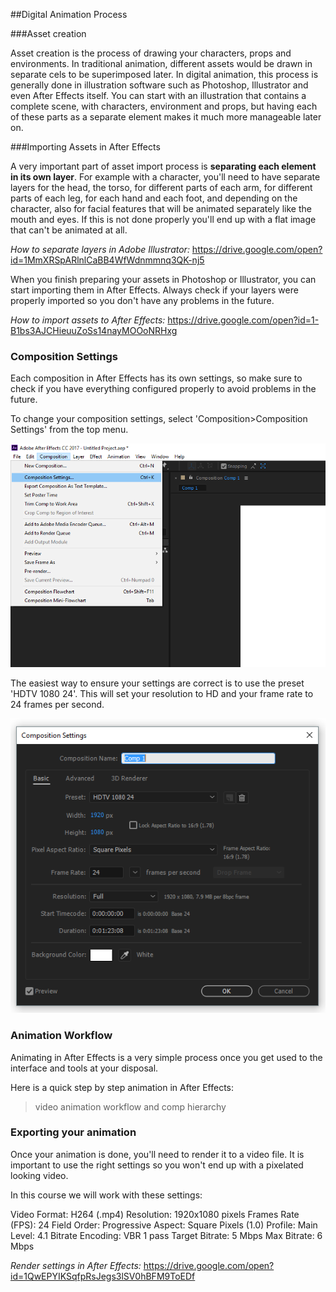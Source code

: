 ##Digital Animation Process

###Asset creation

Asset creation is the process of drawing your characters, props and environments. In traditional animation, different assets would be drawn in separate cels to be superimposed later. In digital animation, this process is generally done in illustration software such as Photoshop, Illustrator and even After Effects itself. You can start with an illustration that contains a complete scene, with characters, environment and props, but having each of these parts as a separate element makes it much more manageable later on.

###Importing Assets in After Effects

A very important part of asset import process is **separating each element in its own layer**. For example with a character, you'll need to have separate layers for the head, the torso, for different parts of each arm, for different parts of each leg, for each hand and each foot, and depending on the character, also for facial features that will be animated separately like the mouth and eyes. If this is not done properly you'll end up with a flat image that can't be animated at all.

_How to separate layers in Adobe Illustrator:_
https://drive.google.com/open?id=1MmXRSpARlnlCaBB4WfWdnmmnq3QK-nj5

When you finish preparing your assets in Photoshop or Illustrator, you can start importing them in After Effects. Always check if your layers were properly imported so you don't have any problems in the future.

_How to import assets to After Effects:_
https://drive.google.com/open?id=1-B1bs3AJCHieuuZoSs14nayMOOoNRHxg

### Composition Settings

Each composition in After Effects has its own settings, so make sure to check if you have everything configured properly to avoid problems in the future.

To change your composition settings, select 'Composition>Composition Settings' from the top menu.

![](/assets/comp_settings01.png)

The easiest way to ensure your settings are correct is to use the preset 'HDTV 1080 24'. This will set your resolution to HD and your frame rate to 24 frames per second.

![](/assets/comp_settings02.png)


### Animation Workflow

Animating in After Effects is a very simple process once you get used to the interface and tools at your disposal.

Here is a quick step by step animation in After Effects:

>video animation workflow and comp hierarchy

### Exporting your animation

Once your animation is done, you'll need to render it to a video file. It is important to use the right settings so you won't end up with a pixelated looking video.

In this course we will work with these settings:

Video Format: H264 (.mp4)
Resolution: 1920x1080 pixels
Frames Rate (FPS): 24
Field Order: Progressive
Aspect: Square Pixels (1.0)
Profile: Main
Level: 4.1
Bitrate Encoding: VBR 1 pass
Target Bitrate: 5 Mbps
Max Bitrate: 6 Mbps


_Render settings in After Effects:_
https://drive.google.com/open?id=1QwEPYIKSqfpRsJegs3lSV0hBFM9ToEDf





